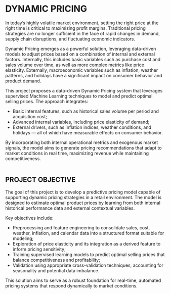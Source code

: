 # **DYNAMIC PRICING**

In today’s highly volatile market environment, setting the right price at the right time is critical to maximizing profit margins. Traditional pricing strategies are no longer sufficient in the face of rapid changes in demand, supply chain disruptions, and fluctuating economic indicators.

Dynamic Pricing emerges as a powerful solution, leveraging data-driven models to adjust prices based on a combination of internal and external factors. Internally, this includes basic variables such as purchase cost and sales volume over time, as well as more complex metrics like price elasticity. Externally, macroeconomic variables such as inflation, weather patterns, and holidays have a significant impact on consumer behavior and product demand.

This project proposes a data-driven Dynamic Pricing system that leverages supervised Machine Learning techniques to model and predict optimal selling prices. The approach integrates:
- Basic internal features, such as historical sales volume per period and acquisition cost;
- Advanced internal variables, including price elasticity of demand;
- External drivers, such as inflation indices, weather conditions, and holidays — all of which have measurable effects on consumer behavior.

By incorporating both internal operational metrics and exogenous market signals, the model aims to generate pricing recommendations that adapt to market conditions in real time, maximizing revenue while maintaining competitiveness.
<br>
<br>

## **PROJECT OBJECTIVE**

The goal of this project is to develop a predictive pricing model capable of supporting dynamic pricing strategies in a retail environment. The model is designed to estimate optimal product prices by learning from both internal historical performance data and external contextual variables.

Key objectives include:
- Preprocessing and feature engineering to consolidate sales, cost, weather, inflation, and calendar data into a structured format suitable for modeling;
- Exploration of price elasticity and its integration as a derived feature to inform pricing sensitivity;
- Training supervised learning models to predict optimal selling prices that balance competitiveness and profitability;
- Validation using appropriate cross-validation techniques, accounting for seasonality and potential data imbalance.

This solution aims to serve as a robust foundation for real-time, automated pricing systems that respond dynamically to market conditions.
<br>
<br>
